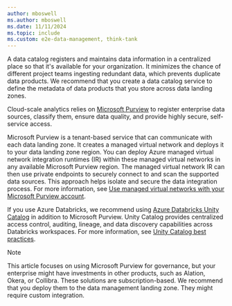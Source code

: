 ```yaml
---
author: mboswell
ms.author: mboswell
ms.date: 11/11/2024
ms.topic: include
ms.custom: e2e-data-management, think-tank
---
```


A data catalog registers and maintains data information in a centralized place so that it's available for your organization. It minimizes the chance of different project teams ingesting redundant data, which prevents duplicate data products. We recommend that you create a data catalog service to define the metadata of data products that you store across data landing zones. 

Cloud-scale analytics relies on [Microsoft Purview](/azure/purview/overview) to register enterprise data sources, classify them, ensure data quality, and provide highly secure, self-service access.

Microsoft Purview is a tenant-based service that can communicate with each data landing zone. It creates a managed virtual network and deploys it to your data landing zone region. You can deploy Azure managed virtual network integration runtimes (IR) within these managed virtual networks in any available Microsoft Purview region. The managed virtual network IR can then use private endpoints to securely connect to and scan the supported data sources. This approach helps isolate and secure the data integration process. For more information, see [Use managed virtual networks with your Microsoft Purview account](/purview/catalog-managed-vnet).

If you use Azure Databricks, we recommend using [Azure Databricks Unity Catalog](/azure/databricks/data-governance/unity-catalog/azure-managed-identities) in addition to Microsoft Purview. Unity Catalog provides centralized access control, auditing, lineage, and data discovery capabilities across Databricks workspaces. For more information, see [Unity Catalog best practices](/azure/databricks/data-governance/unity-catalog/best-practices).

> [!NOTE]
> This article focuses on using Microsoft Purview for governance, but your enterprise might have investments in other products, such as Alation, Okera, or Collibra. These solutions are subscription-based. We recommend that you deploy them to the data management landing zone. They might require custom integration.
